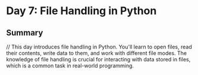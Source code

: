 
# Day 7: File Handling in Python

## Summary
// This day introduces file handling in Python. You'll learn to open files, read their contents, write data to them, and work with different file modes. The knowledge of file handling is crucial for interacting with data stored in files, which is a common task in real-world programming.  

